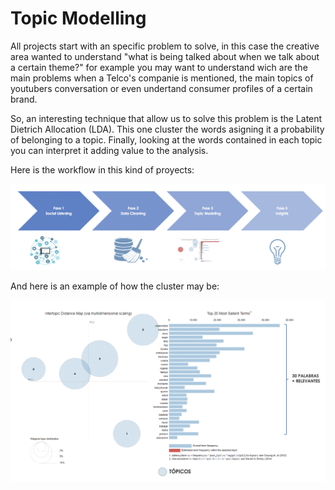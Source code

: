 # Topic Modelling

All projects start with an specific problem to solve, in this case the creative area wanted to understand "what is being talked about when we talk about a certain theme?" for example you may want to understand wich are the main problems when a Telco's companie is mentioned, the main topics of youtubers conversation or even undertand consumer profiles of a certain brand.

So, an interesting technique that allow us to solve this problem is the Latent Dietrich Allocation (LDA). This one cluster the words asigning it a probability of belonging to a topic. Finally, looking at the words contained in each topic you can interpret it adding value to the analysis.

Here is the workflow in this kind of proyects:

![Screenshot](LDA_workflow.png)


And here is an example of how the cluster may be:

![Screenshot](topics.png)
